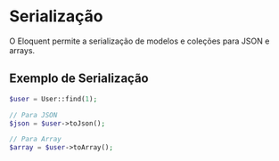 # Serialização

O Eloquent permite a serialização de modelos e coleções para JSON e arrays.

## Exemplo de Serialização

```php
$user = User::find(1);

// Para JSON
$json = $user->toJson();

// Para Array
$array = $user->toArray();
```
